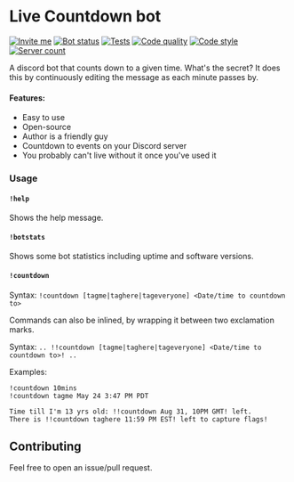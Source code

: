 # Live Countdown bot

[![Invite me](https://img.shields.io/static/v1?style=flat&logo=discord&logoColor=FFF&label=&message=invite%20me&color=7289DA)](https://discord.com/api/oauth2/authorize?client_id=710486805836988507&permissions=2048&scope=bot)
[![Bot status](https://top.gg/api/widget/status/710486805836988507.svg?noavatar=true)](https://top.gg/bot/710486805836988507)
[![Tests](https://github.com/radiantly/live-countdown-bot/workflows/Tests/badge.svg)](https://github.com/radiantly/live-countdown-bot/actions?query=workflow%3A%22Tests%22)
[![Code quality](https://img.shields.io/badge/Quality-Ninja-critical)](https://javascript.info/ninja-code)
[![Code style](https://img.shields.io/badge/Style-Prettier-ff69b4)](https://github.com/prettier/prettier)
[![Server count](https://top.gg/api/widget/servers/710486805836988507.svg?noavatar=true)](https://top.gg/bot/710486805836988507)

A discord bot that counts down to a given time. What's the secret? It does this by continuously editing the message as each minute passes by.

#### Features:

- Easy to use
- Open-source
- Author is a friendly guy
- Countdown to events on your Discord server
- You probably can't live without it once you've used it

### Usage

#### `!help`

Shows the help message.

#### `!botstats`

Shows some bot statistics including uptime and software versions.

#### `!countdown`

Syntax: `!countdown [tagme|taghere|tageveryone] <Date/time to countdown to>`

Commands can also be inlined, by wrapping it between two exclamation marks.

Syntax: `.. !!countdown [tagme|taghere|tageveryone] <Date/time to countdown to>! ..`

Examples:

```
!countdown 10mins
!countdown tagme May 24 3:47 PM PDT

Time till I'm 13 yrs old: !!countdown Aug 31, 10PM GMT! left.
There is !!countdown taghere 11:59 PM EST! left to capture flags!
```

## Contributing

Feel free to open an issue/pull request.
